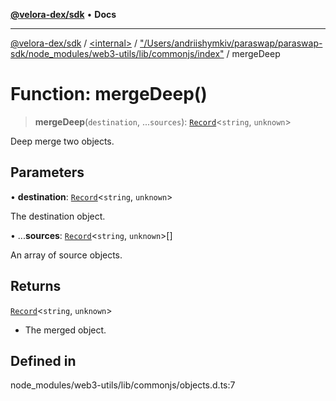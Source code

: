 [**@velora-dex/sdk**](../../../../README.md) • **Docs**

***

[@velora-dex/sdk](../../../../globals.md) / [\<internal\>](../../../README.md) / ["/Users/andriishymkiv/paraswap/paraswap-sdk/node\_modules/web3-utils/lib/commonjs/index"](../README.md) / mergeDeep

# Function: mergeDeep()

> **mergeDeep**(`destination`, ...`sources`): [`Record`](../../../type-aliases/Record.md)\<`string`, `unknown`\>

Deep merge two objects.

## Parameters

• **destination**: [`Record`](../../../type-aliases/Record.md)\<`string`, `unknown`\>

The destination object.

• ...**sources**: [`Record`](../../../type-aliases/Record.md)\<`string`, `unknown`\>[]

An array of source objects.

## Returns

[`Record`](../../../type-aliases/Record.md)\<`string`, `unknown`\>

- The merged object.

## Defined in

node\_modules/web3-utils/lib/commonjs/objects.d.ts:7
